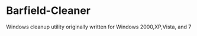 Barfield-Cleaner
================

Windows cleanup utility originally written for Windows 2000,XP,Vista, and 7